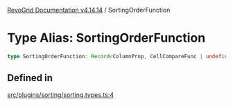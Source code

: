 [RevoGrid Documentation v4.14.14](README.md) / SortingOrderFunction

# Type Alias: SortingOrderFunction

```ts
type SortingOrderFunction: Record<ColumnProp, CellCompareFunc | undefined>;
```

## Defined in

[src/plugins/sorting/sorting.types.ts:4](https://github.com/revolist/revogrid/blob/fdfe81f10fb07db00151f14190ac038aded766a8/src/plugins/sorting/sorting.types.ts#L4)

